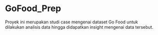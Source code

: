 # GoFood_Prep
Proyek ini merupakan studi case mengenai dataset Go Food untuk dilakukan analisis data hingga didapatkan insight mengenai data tersebut.
